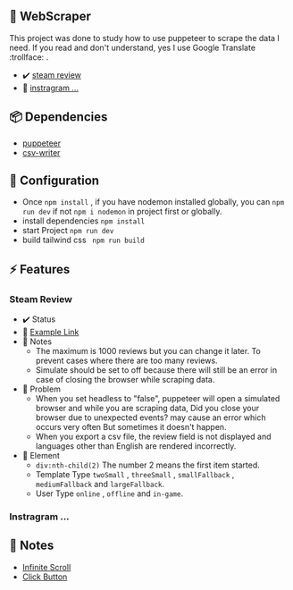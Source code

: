 ## :page_facing_up: WebScraper
This project was done to study how to use puppeteer to scrape the data I need. If you read and don't understand, yes I use Google Translate :trollface: .
  - ✔️ [steam review](https://github.com/parnuphun/Scrape-everything-i-want#steam-review)
  - 🚧 [instragram ...](https://github.com/parnuphun/Scrape-everything-i-want#instragram-)

## :package: Dependencies
- [puppeteer](https://pptr.dev/)
- [csv-writer](https://github.com/ryu1kn/csv-writer)

## :wrench: Configuration 
- Once `npm install` , if you have nodemon installed globally, you can `npm run dev` if not `npm i nodemon` in project first or globally.
- install dependencies `npm install` 
- start Project `npm run dev`
- build tailwind css ` npm run build`

## :zap: Features
### Steam Review
- :heavy_check_mark: Status
- :link: [Example Link](https://steamcommunity.com/app/730/reviews/?filterLanguage=all&p=1&browsefilter=mostrecent)
- :pencil: Notes
  - The maximum is 1000 reviews but you can change it later. To prevent cases where there are too many reviews.
  - Simulate should be set to off because there will still be an error in case of closing the browser while scraping data.
- :construction: Problem
  - When you set headless to "false", puppeteer will open a simulated browser and while you are scraping data, Did you close your browser due to unexpected events? may cause an error which occurs very often But sometimes it doesn't happen.
  - When you export a csv file, the review field is not displayed and languages other than English are rendered incorrectly.
- :bell: Element 
  - `div:nth-child(2)` The number 2 means the first item started.
  - Template Type `twoSmall` , `threeSmall` , `smallFallback` , `mediumFallback`  and `largeFallback`.
  - User Type `online` , `offline` and `in-game`.
### Instragram ...

## :pencil: Notes
- [Infinite Scroll](https://www.youtube.com/watch?v=nDBdvqRWvCw&t=287s)
- [Click Button](https://stackoverflow.com/questions/46342930/puppeteer-button-press) 
